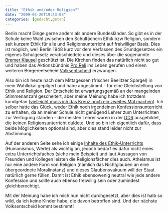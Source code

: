 ```yaml
---
title: "Ethik und/oder Religion?"
date: "2009-04-26T19:43:08"
categories: [gedacht,getan]
---
```


Berlin macht Dinge gerne anders als andere Bundesländer. So gibt es in der Schule keine Wahl zwischen den Schulfächern Ethik bzw Religion, sondern seit kurzem Ethik für alle und Religionsunterricht auf freiwilliger Basis. Dies ist möglich, weil Berlin 1948 kurz vor dem Verfassen des Grundgesetzes ein eigenes Schulgesetz verabschiedete und dieses über die sogenannte [Bremer Klausel](http://de.wikipedia.org/wiki/Bremer_Klausel#Berlin) geschützt ist. Die Kirchen finden das natürlich nicht so gut und haben das Aktionsbündnis [Pro Reli](http://de.wikipedia.org/wiki/Pro_Reli) ins Leben gerufen und einen weiteren ~~Bürgerentscheid~~ [Volksentscheid](/blog/2008/04/27/wieviel-demokratie-hatten-sie-denn-gerne/) erzwungen.

Also bin ich heute nach dem Mittagessen (frischer Beelitzer Spargel) in mein Wahllokal gepilgert und habe abgestimmt - für eine Gleichstellung von Ethik und Religion. Der Entscheid ist erwartungsgemäß an der mangelnden Stimmenanzahl gescheitert, aber meine Meinung habe ich trotzdem kundgetan ([vielleicht muss ich das Kreuz noch ein zweites Mal machen](http://www.tagesspiegel.de/berlin/Pro-Reli;art270,2781799)). Ich selber hatte das Glück, weder Ethik noch irgendeinen Konfessionsunterricht zu erhalten, da an meiner Schule nicht genügend Lehrer zum Unterrichten zur Verfügung standen - die meisten Lehrer waren in der [DDR](http://de.wikipedia.org/wiki/Christen_und_Kirche_in_der_DDR) ausgebildet, die keinen Religionsunterricht duldete. Und so bin ich eigentlich dafür, dass beide Möglichkeiten optional sind, aber dies stand leider nicht zur Abstimmung.

Auf der anderen Seite sehe ich einige [Inhalte des Ethik-Unterrichts](http://www.berlin.de/sen/bildung/unterricht/ethik/index.html) (Humanismus, Werte) als wichtig an, jedoch bedarf es dafür nicht eines extra Unterrichtsfaches (siehe mein Beispiel) und laut Aussagen von Freunden und Kollegen leisten die Religionsfächer dies auch. Atheismus ist nur eine andere Form von Religion (nämlich das Nichtglauben an eine übergeordnete Moralinstanz) und dieses Glaubensvakuum will der Staat natürlich gerne füllen. Damit ist Ethik ebensowenig neutral wie jede andere Konfession und sollte auch ebenso freiwillig sein oder zumindest gleichberechtigt.

Mit der Meinung habe ich mich nun nicht durchgesetzt, aber dies ist halb so wild, da ich keine Kinder habe, die davon betroffen sind. Und der nächste Volksentscheid kommt bestimmt!
